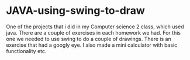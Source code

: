 # JAVA-using-swing-to-draw

One of the projects that i did in my Computer science 2 class, which used java. There are a couple of exercises in each homework we had.
For this one we needed to use swing to do a couple of drawings. There is an exercise that had a googly eye. I also made a mini calculator with basic functionality etc.
